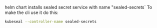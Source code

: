 helm chart installs sealed secret service with name "sealed-secrets`
To make the cli use it do this:
```bash
kubeseal --controller-name sealed-secrets
```
